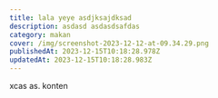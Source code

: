 ```yaml
---
title: lala yeye asdjksajdksad
description: asdasd asdasdsafdas
category: makan
cover: /img/screenshot-2023-12-12-at-09.34.29.png
publishedAt: 2023-12-15T10:18:28.978Z
updatedAt: 2023-12-15T10:18:28.983Z
---
```

x﻿cas as. konten